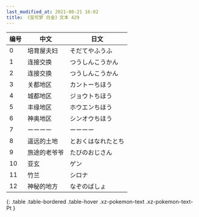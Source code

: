 ```yaml
---
last_modified_at: 2021-08-21 16:02
title: 《宝可梦 白金》文本 429
---
```

| 编号 | 中文 | 日文 |
| ---- | ---- | ---- |
| 0 | 培育屋夫妇 | そだてやふうふ |
| 1 | 连接交换 | つうしんこうかん |
| 2 | 连接交换 | つうしんこうかん |
| 3 | 关都地区 | カントーちほう |
| 4 | 城都地区 | ジョウトちほう |
| 5 | 丰缘地区 | ホウエンちほう |
| 6 | 神奥地区 | シンオウちほう |
| 7 | ーーーー | ーーーー |
| 8 | 遥远的土地 | とおくはなれたとち |
| 9 | 旅途的老爷爷 | たびのおじさん |
| 10 | 亚玄 | ゲン |
| 11 | 竹兰 | シロナ |
| 12 | 神秘的地方 | なぞのばしょ |
{: .table .table-bordered .table-hover .xz-pokemon-text .xz-pokemon-text-Pt }